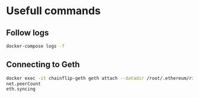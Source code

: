 # Usefull commands

## Follow logs

```bash
docker-compose logs -f
```

## Connecting to Geth

```bash
docker exec -it chainflip-geth geth attach --datadir /root/.ethereum/rinkeby
net.peerCount
eth.syncing
```
